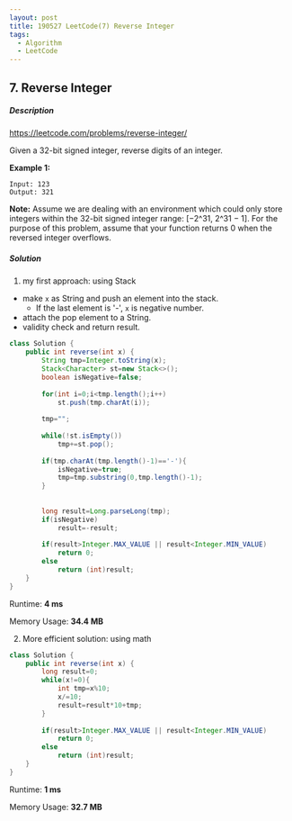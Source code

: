 ```yaml
---
layout: post
title: 190527 LeetCode(7) Reverse Integer
tags:
  - Algorithm
  - LeetCode
---
```


## 7. Reverse Integer

##### Description

<https://leetcode.com/problems/reverse-integer/>

Given a 32-bit signed integer, reverse digits of an integer.

**Example 1:**

```
Input: 123
Output: 321
```

**Note:**
Assume we are dealing with an environment which could only store integers within the 32-bit signed integer range: [−2^31,  2^31 − 1]. For the purpose of this problem, assume that your function returns 0 when the reversed integer overflows.



##### Solution

1. my first approach: using Stack

- make `x` as String and push an element into the stack.
  - If the last element is '-', `x` is negative number.  
- attach the pop element to a String.
- validity check and return result.

```java
class Solution {
    public int reverse(int x) {
        String tmp=Integer.toString(x);
        Stack<Character> st=new Stack<>();
        boolean isNegative=false;
        
        for(int i=0;i<tmp.length();i++)
            st.push(tmp.charAt(i));
        
        tmp="";
        
        while(!st.isEmpty())
            tmp+=st.pop();
        
        if(tmp.charAt(tmp.length()-1)=='-'){
            isNegative=true;
            tmp=tmp.substring(0,tmp.length()-1);
        }
            
        
        long result=Long.parseLong(tmp);
        if(isNegative)
            result=-result;
        
        if(result>Integer.MAX_VALUE || result<Integer.MIN_VALUE)
            return 0;
        else
            return (int)result;
    }
}
```

Runtime: **4 ms**

Memory Usage: **34.4 MB**



2. More efficient solution: using math

```java
class Solution {
    public int reverse(int x) {
        long result=0;
        while(x!=0){
            int tmp=x%10;
            x/=10;
            result=result*10+tmp;
        }
        
        if(result>Integer.MAX_VALUE || result<Integer.MIN_VALUE)
            return 0;
        else
            return (int)result;
    }
}
```

Runtime: **1 ms**

Memory Usage: **32.7 MB**